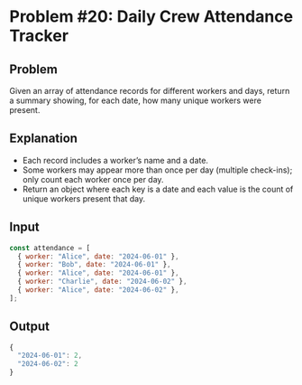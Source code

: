 # Problem #20: Daily Crew Attendance Tracker

## Problem

Given an array of attendance records for different workers and days, return a summary showing, for each date, how many unique workers were present.

## Explanation

- Each record includes a worker’s name and a date.
- Some workers may appear more than once per day (multiple check-ins); only count each worker once per day.
- Return an object where each key is a date and each value is the count of unique workers present that day.

## Input

```js
const attendance = [
  { worker: "Alice", date: "2024-06-01" },
  { worker: "Bob", date: "2024-06-01" },
  { worker: "Alice", date: "2024-06-01" },
  { worker: "Charlie", date: "2024-06-02" },
  { worker: "Alice", date: "2024-06-02" },
];
```

## Output

```js
{
  "2024-06-01": 2,
  "2024-06-02": 2
}
```
